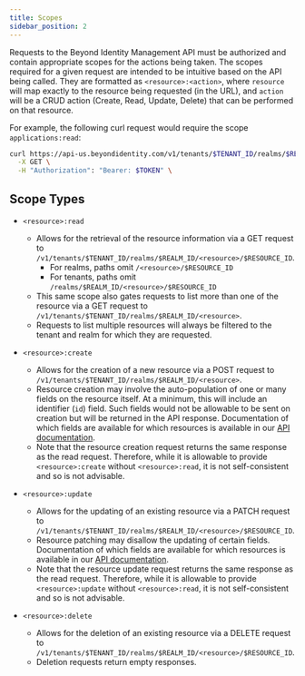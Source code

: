 ```yaml
---
title: Scopes
sidebar_position: 2
---
```


Requests to the Beyond Identity Management API must be authorized and contain appropriate scopes for the actions being taken. The scopes required for a given request are intended to be intuitive based on the API being called. They are formatted as `<resource>:<action>`, where `resource` will map exactly to the resource being requested (in the URL), and `action` will be a CRUD action (Create, Read, Update, Delete) that can be performed on that resource.

For example, the following curl request would require the scope `applications:read`:

```bash
curl https://api-us.beyondidentity.com/v1/tenants/$TENANT_ID/realms/$REALM_ID/applications/$APPLICATION_ID \
  -X GET \
  -H "Authorization": "Bearer: $TOKEN" \
```

## Scope Types

- `<resource>:read`
	- Allows for the retrieval of the resource information via a GET request to `/v1/tenants/$TENANT_ID/realms/$REALM_ID/<resource>/$RESOURCE_ID`.
		- For realms, paths omit `/<resource>/$RESOURCE_ID`
		- For tenants, paths omit `/realms/$REALM_ID/<resource>/$RESOURCE_ID`
	- This same scope also gates requests to list more than one of the resource via a GET request to `/v1/tenants/$TENANT_ID/realms/$REALM_ID/<resource>`. 
	- Requests to list multiple resources will always be filtered to the tenant and realm for which they are requested.

- `<resource>:create`
	- Allows for the creation of a new resource via a POST request to `/v1/tenants/$TENANT_ID/realms/$REALM_ID/<resource>`.
	- Resource creation may involve the auto-population of one or many fields on the resource itself. At a minimum, this will include an identifier (`id`) field. Such fields would not be allowable to be sent on creation but will be returned in the API response. Documentation of which fields are available for which resources is available in our [API documentation](https://developer-docs-git-v1-beyondidentity.vercel.app/api/v1).
	- Note that the resource creation request returns the same response as the read request. Therefore, while it is allowable to provide `<resource>:create` without `<resource>:read`, it is not self-consistent and so is not advisable.

- `<resource>:update`
	- Allows for the updating of an existing resource via a PATCH request to `/v1/tenants/$TENANT_ID/realms/$REALM_ID/<resource>/$RESOURCE_ID`.
	- Resource patching may disallow the updating of certain fields. Documentation of which fields are available for which resources is available in our [API documentation](https://developer-docs-git-v1-beyondidentity.vercel.app/api/v1).
	- Note that the resource update request returns the same response as the read request. Therefore, while it is allowable to provide `<resource>:update` without `<resource>:read`, it is not self-consistent and so is not advisable.

- `<resource>:delete`
	- Allows for the deletion of an existing resource via a DELETE request to `/v1/tenants/$TENANT_ID/realms/$REALM_ID/<resource>/$RESOURCE_ID`.
	- Deletion requests return empty responses.
